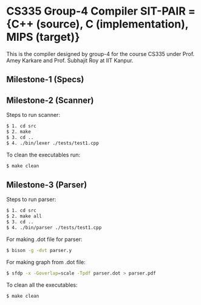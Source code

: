 # CS335 Group-4 Compiler SIT-PAIR = {C++ (source), C (implementation), MIPS (target)}

This is the compiler designed by group-4 for the course CS335 under Prof. Amey Karkare and Prof. Subhajit Roy at IIT Kanpur. 

## Milestone-1 (Specs)

## Milestone-2 (Scanner)

Steps to run scanner: 
```bash
$ 1. cd src
$ 2. make
$ 3. cd ..
$ 4. ./bin/lexer ./tests/test1.cpp
```

To clean the executables run:
```bash
$ make clean
```

## Milestone-3 (Parser)

Steps to run parser:
```bash
$ 1. cd src
$ 2. make all
$ 3. cd ..
$ 4. ./bin/parser ./tests/test1.cpp
```
For making .dot file for parser:
```bash 
$ bison -g -dvt parser.y
```
For making graph from .dot file:
```bash 
$ sfdp -x -Goverlap=scale -Tpdf parser.dot > parser.pdf
```
To clean all the executables:
```bash
$ make clean
```
